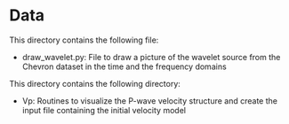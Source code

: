 # Data

This directory contains the following file:

- draw_wavelet.py: File to draw a picture of the wavelet source from the Chevron dataset in the time and the frequency domains

This directory contains the following directory:
- Vp: Routines to visualize the P-wave velocity structure and create the input file containing the initial velocity model
